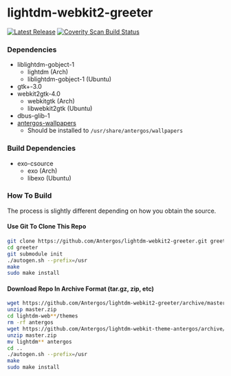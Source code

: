 # lightdm-webkit2-greeter
[![Latest Release](https://img.shields.io/github/release/Antergos/lightdm-webkit2-greeter.svg?style=flat-square)](https://github.com/Antergos/lightdm-webkit2-greeter/release)     [![Coverity Scan Build Status](https://img.shields.io/coverity/scan/6871.svg?style=flat-square)](https://scan.coverity.com/projects/antergos-lightdm-webkit2-greeter)

### Dependencies
- liblightdm-gobject-1
  - lightdm (Arch)
  - liblightdm-gobject-1 (Ubuntu)
- gtk+-3.0
- webkit2gtk-4.0
  - webkitgtk (Arch)
  - libwebkit2gtk (Ubuntu)
- dbus-glib-1
- [antergos-wallpapers](http://antergos.com/antergos-wallpapers-0.6.zip)
  - Should be installed to `/usr/share/antergos/wallpapers`

### Build Dependencies
 - exo-csource
   - exo (Arch)
   - libexo (Ubuntu)

### How To Build
The process is slightly different depending on how you obtain the source.

#### Use Git To Clone This Repo
```sh
git clone https://github.com/Antergos/lightdm-webkit2-greeter.git greeter
cd greeter
git submodule init
./autogen.sh --prefix=/usr
make
sudo make install
```

#### Download Repo In Archive Format (tar.gz, zip, etc)
```sh
wget https://github.com/Antergos/lightdm-webkit2-greeter/archive/master.zip
unzip master.zip
cd lightdm-web**/themes
rm -rf antergos
wget https://github.com/Antergos/lightdm-webkit-theme-antergos/archive/master.zip
unzip master.zip
mv lightdm** antergos
cd ..
./autogen.sh --prefix=/usr
make
sudo make install
```



